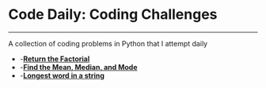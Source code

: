 # **Code Daily: Coding Challenges**
---
A collection of coding problems in Python that I attempt daily

* -**[Return the Factorial](/Python/factorial.py)**
* -**[Find the Mean, Median, and Mode](/Python/mean_median_mode.py)**
* -**[Longest word in a string](/Python/largest_word.py)**